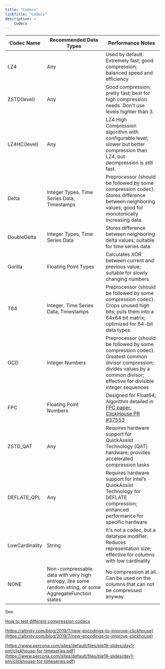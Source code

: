 ```yaml
---
title: "Codecs"
linkTitle: "Codecs"
description: >
    Codecs
---
```


| Codec Name       | Recommended Data Types               | Performance Notes |
|------------------|--------------------------------------|-------------------|
| LZ4              | Any                                  | Used by default. Extremely fast; good compression; balanced speed and efficiency |
| ZSTD(level)      | Any                                  | Good compression; pretty fast; best for high compression needs. Don't use levels highter than 3. |
| LZ4HC(level)     | Any                                  | LZ4 High Compression algorithm with configurable level; slower but better compression than LZ4, but decmpression is still fast. |
| Delta            | Integer Types, Time Series Data, Timestamps      | Preprocessor (should be followed by some compression codec). Stores difference between neighboring values; good for monotonically increasing data.  |
| DoubleDelta      | Integer Types, Time Series Data      | Stores difference between neighboring delta values; suitable for time series data |
| Gorilla          | Floating Point Types                 | Calculates XOR between current and previous value; suitable for slowly changing numbers |
| T64              | Integer, Time Series Data, Timestamps        | Preprocessor (should be followed by some compression codec). Crops unused high bits; puts them into a 64x64 bit matrix; optimized for 64-bit data types |
| GCD              | Integer Numbers                      | Preprocessor (should be followed by some compression codec). Greatest common divisor compression; divides values by a common divisor; effective for divisible integer sequences |
| FPC              | Floating Point Numbers               | Designed for Float64; Algorithm detailed in [FPC paper](https://userweb.cs.txstate.edu/~burtscher/papers/dcc07a.pdf), [ClickHouse PR #37553](https://github.com/ClickHouse/ClickHouse/pull/37553) |
| ZSTD_QAT         | Any                                  | Requires hardware support for QuickAssist Technology (QAT) hardware; provides accelerated compression tasks |
| DEFLATE_QPL      | Any                                  | Requires hardware support for Intel’s QuickAssist Technology for DEFLATE compression; enhanced performance for specific hardware |
| LowCardinality   | String                               | It's not a codec, but a datatype modifier. Reduces representation size; effective for columns with low cardinality |
| NONE             | Non-compressable data with very high entropy, like some random string, or some AggregateFunction states              | No compression at all. Can be used on the columns that can not be compressed anyway. |



See

[How to test different compression codecs](altinity-kb-how-to-test-different-compression-codecs)

[https://altinity.com/blog/2019/7/new-encodings-to-improve-clickhouse](https://altinity.com/blog/2019/7/new-encodings-to-improve-clickhouse)

[https://www.percona.com/sites/default/files/ple19-slides/day1-pm/clickhouse-for-timeseries.pdf](https://www.percona.com/sites/default/files/ple19-slides/day1-pm/clickhouse-for-timeseries.pdf)
